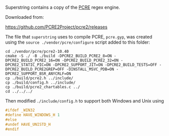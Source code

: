 Superstring contains a copy of the [PCRE](http://www.pcre.org/) regex engine.

Downloaded from:

https://github.com/PCRE2Project/pcre2/releases

The file that `superstring` uses to compile PCRE, `pcre.gyp`, was created using the `source ./vendor/pcre/configure` script added to this folder:

```
cd ./vendor/pcre/pcre2-10.40
cmake -S ./ -B ./build -DPCRE2_BUILD_PCRE2_8=ON -DPCRE2_BUILD_PCRE2_16=ON -DPCRE2_BUILD_PCRE2_32=ON -DPCRE2_STATIC_PIC=ON -DPCRE2_SUPPORT_JIT=ON -DPCRE2_BUILD_TESTS=OFF -DPCRE2_BUILD_PCRE2GREP=OFF -DINSTALL_MSVC_PDB=ON -DPCRE2_SUPPORT_BSR_ANYCRLF=ON
cp ./build/pcre2.h ../include/
cp ./build/config.h ../include/
cp ./build/pcre2_chartables.c ../
cd ../../../
```

Then modified `./include/config.h` to support both Windows and Unix using
```h
#ifdef _WIN32
#define HAVE_WINDOWS_H 1
#else
#undef HAVE_UNISTD_H
#endif

```